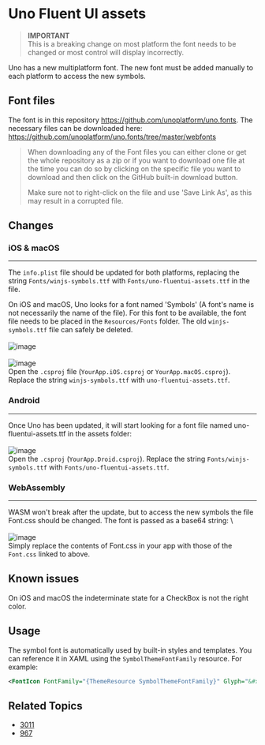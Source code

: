 # Uno Fluent UI assets
> **IMPORTANT** \
This is a breaking change on most platform the font needs to be changed or most control will display incorrectly.

Uno has a new multiplatform font. The new font must be added manually to each platform to access the new symbols.

## Font files
The font is in this repository https://github.com/unoplatform/uno.fonts. The necessary files can be downloaded here: https://github.com/unoplatform/uno.fonts/tree/master/webfonts

>When downloading any of the Font files you can either clone or get the whole repository as a zip or if you want to download one file at the time you can do so by clicking on the specific file you want to download and then click on the GitHub built-in download button.
>
> Make sure not to right-click on the file and use 'Save Link As', as this may result in a corrupted file.

## Changes

### iOS & macOS
---
The `info.plist` file should be updated for both platforms, replacing the string `Fonts/winjs-symbols.ttf` with `Fonts/uno-fluentui-assets.ttf` in the file.

On iOS and macOS, Uno looks for a font named 'Symbols' (A font's name is not necessarily the name of the file). For this font to be available, the font file needs to be placed in the `Resources/Fonts` folder. The old `winjs-symbols.ttf` file can safely be deleted.  \
\
![image](Assets/font-ios.png) \
\
![image](Assets/font-macos.png)
\
Open the `.csproj` file (`YourApp.iOS.csproj` or `YourApp.macOS.csproj`). Replace the string `winjs-symbols.ttf` with `uno-fluentui-assets.ttf`.

### Android
---
Once Uno has been updated, it will start looking for a font file named uno-fluentui-assets.ttf in the assets folder: \
\
![image](Assets/font-droid.png)
\
Open the `.csproj` (`YourApp.Droid.csproj`). Replace the string `Fonts/winjs-symbols.ttf` with `Fonts/uno-fluentui-assets.ttf`.
### WebAssembly
---
WASM won't break after the update, but to access the new symbols the file Font.css should be changed. The font is passed as a base64 string: \ \
\
![image](Assets/font-wasm.png)
\
Simply replace the contents of Font.css in your app with those of the `Font.css` linked to above.

## Known issues
On iOS and macOS the indeterminate state for a CheckBox is not the right color.

## Usage

The symbol font is automatically used by built-in styles and templates. You can reference it in XAML using the `SymbolThemeFontFamily` resource. For example:

```xml
<FontIcon FontFamily="{ThemeResource SymbolThemeFontFamily}" Glyph="&#xE117;"/>
```

## Related Topics
- [3011](https://github.com/unoplatform/uno/issues/3011)
- [967](https://github.com/unoplatform/uno/issues/967)
